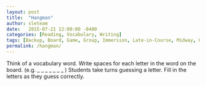 ```yaml
---
layout: post
title:  "Hangman"
author: sleteam
date:   2015-07-21 12:00:00 -0400
categories: [Reading, Vocabulary, Writing]
tags: [Backup, Board, Game, Group, Immersion, Late-in-Course, Midway, Opening-Activity, Quick, Review]
permalink: /hangman/
---
```

Think of a vocabulary word. Write spaces for each letter in the word on the board. (e.g. _ _ _ _ _ _ _ )  Students take turns guessing a letter. Fill in the letters as they guess correctly.